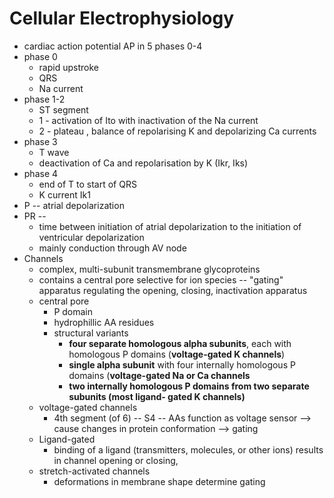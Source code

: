 # Cellular Electrophysiology 
- cardiac action potential AP in 5 phases 0-4 
- phase 0 
	- rapid upstroke 
	- QRS 
	- Na current 
- phase 1-2 
	- ST segment 
	- 1 - activation of Ito with inactivation of the Na current
	- 2 - plateau , balance of repolarising K and depolarizing Ca currents 
- phase 3 
	- T wave 
	- deactivation of Ca and repolarisation by K (Ikr, Iks)
- phase 4 
	- end of T to start of QRS 
	- K current Ik1 
- P -- atrial depolarization 
- PR -- 
	- time between initiation of atrial depolarization to the initiation of ventricular depolarization
	- mainly conduction through AV node 
- Channels 
	- complex, multi-subunit transmembrane glycoproteins 
	- contains a central pore selective for ion species -- "gating" apparatus regulating the opening, closing, inactivation apparatus 
	- central pore 
		- P domain 
		- hydrophillic AA residues 
		- structural variants 
			- **four separate homologous alpha subunits**, each with homologous P domains (**voltage-gated K channels**)
			- **single alpha subunit** with four internally homologous P domains (**voltage-gated Na or Ca channels** 
			- **two internally homologous P domains from two separate subunits (most ligand- gated K channels)** 
	- voltage-gated channels 
		- 4th segment (of 6) -- S4 -- AAs function as voltage sensor --> cause changes in protein conformation --> gating 
	- Ligand-gated 
		- binding of a ligand (transmitters, molecules, or other ions) results in channel opening or closing, 
	- stretch-activated channels
		- deformations in membrane shape determine gating 